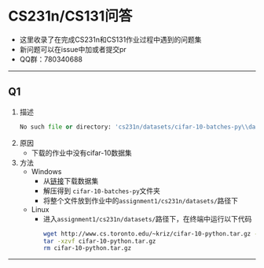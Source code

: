 # CS231n/CS131问答
- 这里收录了在完成CS231n和CS131作业过程中遇到的问题集
- 新问题可以在issue中加或者提交pr
- QQ群：780340688
***
## Q1
1. 描述
    ```python
    No such file or directory: 'cs231n/datasets/cifar-10-batches-py\\data_batch_1'
    ```
1. 原因
   - 下载的作业中没有cifar-10数据集
2. 方法
   - Windows
        - 从[链接](http://www.cs.toronto.edu/~kriz/cifar-10-python.tar.gz)下载数据集
        - 解压得到 `cifar-10-batches-py`文件夹
        - 将整个文件放到作业中的`assignment1/cs231n/datasets/`路径下
   - Linux
        - 进入`assignment1/cs231n/datasets/`路径下，在终端中运行以下代码
            ```bash
            wget http://www.cs.toronto.edu/~kriz/cifar-10-python.tar.gz -O cifar-10-python.tar.gz
            tar -xzvf cifar-10-python.tar.gz
            rm cifar-10-python.tar.gz
            ```
***
